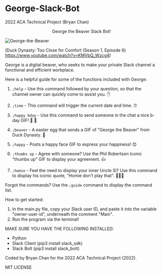 # George-Slack-Bot
2022 ACA Technical Project (Bryan Chan)

<p align="center">
  George the Beaver Slack Bot!
</p>

![George-the-Beaver](https://user-images.githubusercontent.com/103339794/183219849-3df172fe-a283-4ab1-9a46-5994a96b25ba.gif)


(Duck Dynasty: Too Close for Comfort (Season 1, Episode 6) https://www.youtube.com/watch?v=KMVbQ_Wzcg4)



George is a digital beaver, who seeks to make your private Slack channel a functional and efficient workplace.


Here is a helpful guide for some of the functions included with George:

  1) `;help` - Use this command followed by your question, so that the channel owner can quickly come to assist you. :hand:
  
  2) `;time` - This command will trigger the current date and time. :alarm_clock:
  
  3) `;happy bday` - Use this command to send someone in the chat a nice b-day GIF! :gift: :partying_face:
  
  4) `;beaver` - A easter egg that sends a GIF of "George the Beaver" from Duck Dynasty. :duck:
  
  6) `;happy` - Posts a happy face GIF to express your happiness! :blush:
  
  7) `;thumbs up` - Agree with someone? Use the Phil Robertson iconic "thumbs up" GIF to display your agreement. :+1:
  
  8) `;homie` - Feel the need to display your inner Uncle Si? Use this command to display his iconic quote, "Homie don't play that". 🦆🙅‍♂️

  Forgot the commands? Use the `;guide` command to display the command list.



How to get started:

  1) In the main.py file, copy your Slack user ID, and paste it into the variable "owner-user-id", underneath the comment "Main". 
  2) Run the program via the terminal!

MAKE SURE YOU HAVE THE FOLLOWING INSTALLED:
-   Python
-   Slack Client (pip3 install slack_sdk)
-   Slack Bolt (pip3 install slack_bolt)


Coded by Bryan Chan for the 2022 ACA Technical Project (2022).


MIT LICENSE
